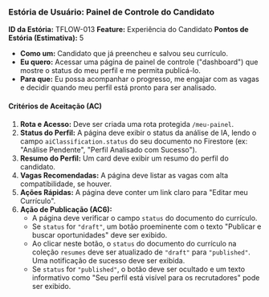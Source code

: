 ### **Estória de Usuário: Painel de Controle do Candidato**

**ID da Estória:** TFLOW-013
**Feature:** Experiência do Candidato
**Pontos de Estória (Estimativa):** 5

- **Como um:** Candidato que já preencheu e salvou seu currículo.
- **Eu quero:** Acessar uma página de painel de controle ("dashboard") que mostre o status do meu perfil e me permita publicá-lo.
- **Para que:** Eu possa acompanhar o progresso, me engajar com as vagas e decidir quando meu perfil está pronto para ser analisado.

#### **Critérios de Aceitação (AC)**

1.  **Rota e Acesso:** Deve ser criada uma rota protegida `/meu-painel`.
2.  **Status do Perfil:** A página deve exibir o status da análise de IA, lendo o campo `aiClassification.status` do seu documento no Firestore (ex: "Análise Pendente", "Perfil Analisado com Sucesso").
3.  **Resumo do Perfil:** Um card deve exibir um resumo do perfil do candidato.
4.  **Vagas Recomendadas:** A página deve listar as vagas com alta compatibilidade, se houver.
5.  **Ações Rápidas:** A página deve conter um link claro para "Editar meu Currículo".
6.  **Ação de Publicação (AC6):**
    -   A página deve verificar o campo `status` do documento do currículo.
    -   Se `status` for `"draft"`, um botão proeminente com o texto "Publicar e buscar oportunidades" deve ser exibido.
    -   Ao clicar neste botão, o `status` do documento do currículo na coleção `resumes` deve ser atualizado de `"draft"` para `"published"`. Uma notificação de sucesso deve ser exibida.
    -   Se `status` for `"published"`, o botão deve ser ocultado e um texto informativo como "Seu perfil está visível para os recrutadores" pode ser exibido.